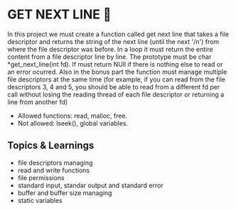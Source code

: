 # GET NEXT LINE 🚀

In this project we must create a function called get next line that takes a file descriptor and returns the string of the next line (until the next '/n') from where the file descriptor was before.
In a loop it must return the entire content from a file descriptor line by line. The prototype must be char *get_next_line(int fd). If must return NUll if there is nothing else to read or an error ocurred.
Also in the bonus part the function must manage multiple file descriptors at the same time (for example, if you can read from the file descriptors 3, 4 and 5, you should be
able to read from a different fd per call without losing the reading thread of each file descriptor or returning a line from another fd)
* Allowed functions: read, malloc, free.
* Not allowed: lseek(), global variables.

## Topics & Learnings
+ file descriptors managing
+ read and write functions
+ file permissions
+ standard input, standar output and standard error
+ buffer and buffer size managing
+ static variables
